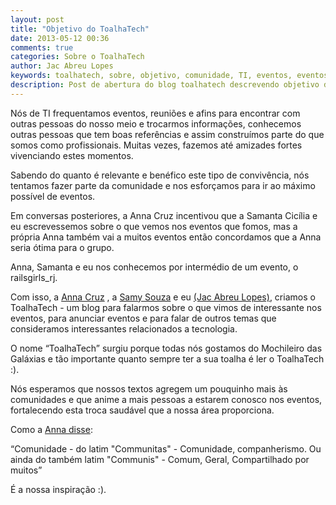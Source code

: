 ```yaml
---
layout: post
title: "Objetivo do ToalhaTech"
date: 2013-05-12 00:36
comments: true
categories: Sobre o ToalhaTech
author: Jac Abreu Lopes
keywords: toalhatech, sobre, objetivo, comunidade, TI, eventos, eventos de TI
description: Post de abertura do blog toalhatech descrevendo objetivo do blog com comunidades de TI
---
```


Nós de TI frequentamos eventos, reuniões e afins para encontrar com outras pessoas do nosso meio e trocarmos informações, conhecemos outras pessoas que tem boas referências e assim construímos parte do que somos como profissionais. Muitas vezes, fazemos até amizades fortes vivenciando estes momentos. 

Sabendo do quanto é relevante e benéfico este tipo de convivência, nós tentamos fazer parte da comunidade e nos esforçamos para ir ao máximo possível de eventos. 

Em conversas posteriores, a Anna Cruz incentivou que a Samanta Cicília e eu escrevessemos sobre o que vemos nos eventos que fomos, mas a própria Anna também vai a muitos eventos então concordamos que a Anna seria ótima para o grupo. 
<!-- more -->
Anna, Samanta e eu nos conhecemos por intermédio de um evento, o railsgirls_rj.

Com isso, a [Anna Cruz](https://twitter.com/yuizinha) , a [Samy Souza](https://twitter.com/samantacicilia) e eu [(Jac Abreu Lopes)](https://twitter.com/JacAbreu), criamos o ToalhaTech - um blog para falarmos sobre o que vimos de interessante nos eventos, para anunciar eventos e para falar de outros temas que consideramos interessantes relacionados a tecnologia. 

O nome “ToalhaTech” surgiu porque todas nós gostamos do Mochileiro das Galáxias e tão importante quanto sempre ter a sua toalha é ler o ToalhaTech :).

Nós esperamos que nossos textos agregem um pouquinho mais às comunidades e que anime a mais pessoas a estarem conosco nos eventos, fortalecendo esta troca saudável que a nossa área proporciona.

Como a [Anna disse](https://twitter.com/yuizinha/status/324149434344677379):

“Comunidade - do latim "Communitas" - Comunidade, companherismo. Ou ainda do também latim "Communis" - Comum, Geral, Compartilhado por muitos”

É a nossa inspiração :).

